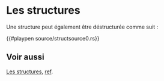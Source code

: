 # Les structures

Une structure peut également être déstructurée comme suit :

{{#playpen source/structsource0.rs}}

## Voir aussi

[Les structures](../chapitre3/struct.html), [ref](../chapitre13/refpattern.html).